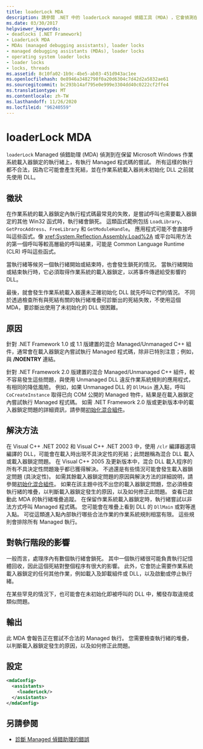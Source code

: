```yaml
---
title: loaderLock MDA
description: 請參閱 .NET 中的 loaderLock managed 偵錯工具 (MDA) ，它會偵測在持有 Windows OS 載入器鎖定的執行緒上執行 managed 程式碼的嘗試。
ms.date: 03/30/2017
helpviewer_keywords:
- deadlocks [.NET Framework]
- LoaderLock MDA
- MDAs (managed debugging assistants), loader locks
- managed debugging assistants (MDAs), loader locks
- operating system loader locks
- loader locks
- locks, threads
ms.assetid: 8c10fa02-1b9c-4be5-ab03-451d943ac1ee
ms.openlocfilehash: 0e8946a3482798f0a20d6304c7d42d2a5832ae61
ms.sourcegitcommit: bc293b14af795e0e999e3304dd40c0222cf2ffe4
ms.translationtype: MT
ms.contentlocale: zh-TW
ms.lasthandoff: 11/26/2020
ms.locfileid: "96240559"
---
```

# <a name="loaderlock-mda"></a>loaderLock MDA

`loaderLock` Managed 偵錯助理 (MDA) 偵測到在保留 Microsoft Windows 作業系統載入器鎖定的執行緒上，有執行 Managed 程式碼的嘗試。  所有這樣的執行都不合法，因為它可能會產生死結，並在作業系統載入器尚未初始化 DLL 之前就先使用 DLL。  
  
## <a name="symptoms"></a>徵狀  

 在作業系統的載入器鎖定內執行程式碼最常見的失敗，是嘗試呼叫也需要載入器鎖定的其他 Win32 函式時，執行緒會鎖死。  這類函式範例包括 `LoadLibrary`、`GetProcAddress`、`FreeLibrary` 和 `GetModuleHandle`。  應用程式可能不會直接呼叫這些函式。像 <xref:System.Reflection.Assembly.Load%2A> 或平台叫用方法的第一個呼叫等較高層級的呼叫結果，可能是 Common Language Runtime (CLR) 呼叫這些函式。  
  
 當執行緒等候另一個執行緒開始或結束時，也會發生鎖死的情況。  當執行緒開始或結束執行時，它必須取得作業系統的載入器鎖定，以將事件傳遞給受影響的 DLL。  
  
 最後，就會發生作業系統載入器還未正確初始化 DLL 就先呼叫它們的情況。  不同於透過檢查所有與死結有關的執行緒堆疊可診斷出的死結失敗，不使用這個 MDA，要診斷出使用了未初始化的 DLL 很困難。  
  
## <a name="cause"></a>原因  

 針對 .NET Framework 1.0 或 1.1 版建置的混合 Managed/Unmanaged C++ 組件，通常會在載入器鎖定內嘗試執行 Managed 程式碼，除非已特別注意；例如，與 **/NOENTRY** 連結。
  
 針對 .NET Framework 2.0 版建置的混合 Managed/Unmanaged C++ 組件，較不容易發生這些問題，與使用 Unmanaged DLL 違反作業系統規則的應用程式，有相同的降低風險。  例如，如果 Unmanaged DLL 的 `DllMain` 進入點，呼叫 `CoCreateInstance` 取得已向 COM 公開的 Managed 物件，結果是在載入器鎖定內嘗試執行 Managed 程式碼。 如需 .NET Framework 2.0 版或更新版本中的載入器鎖定問題的詳細資訊，請參閱[初始化混合組件](/cpp/dotnet/initialization-of-mixed-assemblies)。  
  
## <a name="resolution"></a>解決方法  

 在 Visual C++ .NET 2002 和 Visual C++ .NET 2003 中，使用 `/clr` 編譯器選項編譯的 DLL，可能會在載入時出現不具決定性的死結；此問題稱為混合 DLL 載入或載入器鎖定問題。 在 Visual C++ 2005 及更新版本中，混合 DLL 載入程序的所有不具決定性問題幾乎都已獲得解決。 不過還是有些情況可能會發生載入器鎖定問題 (具決定性)。 如需其餘載入器鎖定問題的原因與解決方法的詳細說明，請參閱[初始化混合組件](/cpp/dotnet/initialization-of-mixed-assemblies)。 如果在該主題中找不出您的載入器鎖定問題，您必須檢查執行緒的堆疊，以判斷載入器鎖定發生的原因，以及如何修正此問題。 查看已啟動此 MDA 的執行緒堆疊追蹤。  在保留作業系統載入器鎖定時，執行緒嘗試以非法方式呼叫 Managed 程式碼。  您可能會在堆疊上看到 DLL 的 `DllMain` 或對等進入點。  可從這類進入點內部執行哪些合法作業的作業系統規則相當有限。  這些規則會排除所有 Managed 執行。  
  
## <a name="effect-on-the-runtime"></a>對執行階段的影響  

 一般而言，處理序內有數個執行緒會鎖死。  其中一個執行緒很可能負責執行記憶體回收，因此這個死結對整個程序有很大的影響。  此外，它會防止需要作業系統載入器鎖定的任何其他作業，例如載入及卸載組件或 DLL，以及啟動或停止執行緒。  
  
 在某些罕見的情況下，也可能會在未初始化即被呼叫的 DLL 中，觸發存取違規或類似問題。  
  
## <a name="output"></a>輸出  

 此 MDA 會報告正在嘗試不合法的 Managed 執行。  您需要檢查執行緒的堆疊，以判斷載入器鎖定發生的原因，以及如何修正此問題。  
  
## <a name="configuration"></a>設定  
  
```xml  
<mdaConfig>  
  <assistants>  
    <loaderLock/>  
  </assistants>  
</mdaConfig>  
```  
  
## <a name="see-also"></a>另請參閱

- [診斷 Managed 偵錯助理的錯誤](diagnosing-errors-with-managed-debugging-assistants.md)
